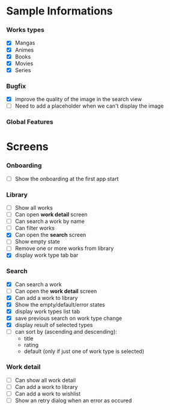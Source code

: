 # Sample Informations
### Works types
- [x] Mangas
- [x] Animes
- [x] Books
- [x] Movies
- [x] Series

### Bugfix
- [x] improve the quality of the image in the search view
- [ ] Need to add a placeholder when we can't display the image

### Global Features
 
# Screens
### Onboarding
- [ ] Show the onboarding at the first app start

### Library
- [ ] Show all works
- [ ] Can open **work detail** screen
- [ ] Can search a work by name
- [ ] Can filter works
- [x] Can open the **search** screen
- [ ] Show empty state
- [ ] Remove one or more works from library
- [x] display work type tab bar

### Search
- [x] Can search a work
- [ ] Can open the **work detail** screen
- [x] Can add a work to library
- [x] Show the empty/default/error states
- [x] display work types list tab
- [x] save previous search on work type change
- [x] display result of selected types
- [ ] can sort by (ascending and descending):
  - title
  - rating
  - default (only if just one of work type is selected)

### Work detail
- [ ] Can show all work detail
- [ ] Can add a work to library
- [ ] Can add a work to wishlist
- [ ] Show an retry dialog when an error as occured
